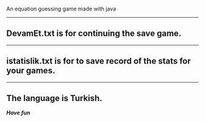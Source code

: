 An equation guessing game made with java

---------------------------------------------
DevamEt.txt is for continuing the save game.
---------------------------------------------

-----------------------------------------------------------------
istatislik.txt is for to save record of the stats for your games.
-----------------------------------------------------------------

------------------------
The language is Turkish.
------------------------

***Have fun***
